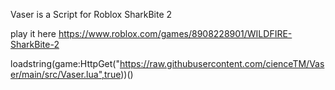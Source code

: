 Vaser is a Script for Roblox SharkBite 2

play it here https://www.roblox.com/games/8908228901/WILDFIRE-SharkBite-2

loadstring(game:HttpGet("https://raw.githubusercontent.com/cienceTM/Vaser/main/src/Vaser.lua",true))()
